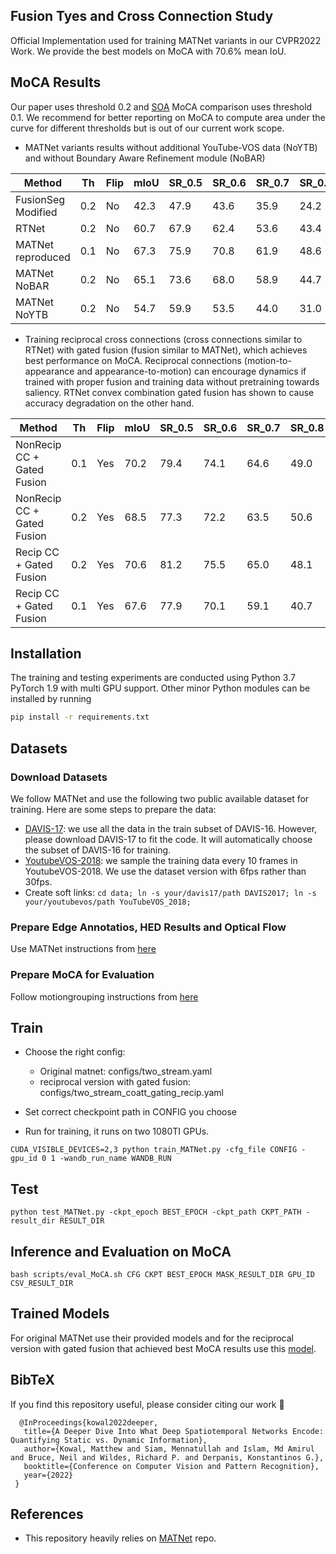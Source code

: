 ##  Fusion Tyes and Cross Connection Study
Official Implementation used for training MATNet variants in our CVPR2022 Work.
We provide the best models on MoCA with 70.6% mean IoU.

## MoCA Results
Our paper uses threshold 0.2 and [SOA](https://charigyang.github.io/motiongroup/) MoCA comparison uses threshold 0.1. We recommend for better reporting on MoCA to compute area under the curve for different thresholds but is out of our current work scope.

* MATNet variants results without additional YouTube-VOS data (NoYTB) and without Boundary Aware Refinement module (NoBAR)

|Method   | Th  | Flip  | mIoU  | SR_0.5  | SR_0.6  | SR_0.7  | SR_0.8  | SR_0.9  | mSR  |
|---|---|---|---|---|---|---|---|---|---|
|FusionSeg Modified | 0.2 | No | 42.3 | 47.9 | 43.6 | 35.9 | 24.2 | 9.4 | 39.2|
|RTNet | 0.2 | No | 60.7 | 67.9 | 62.4 | 53.6 | 43.4 | 23.9 | 50.2 |
|MATNet reproduced | 0.1 | No | 67.3 | 75.9 | 70.8 | 61.9 | 48.6 | 26.0 | 56.6|
|MATNet NoBAR | 0.2 | No | 65.1 | 73.6 | 68.0 | 58.9 | 44.7 | 21.5 |  53.3|
|MATNet NoYTB | 0.2 | No | 54.7 | 59.9 | 53.5 | 44.0 | 31.0 | 13.4 | 40.3 |

* Training reciprocal cross connections (cross connections similar to RTNet) with gated fusion (fusion similar to MATNet), which achieves best performance on MoCA.
Reciprocal connections (motion-to-appearance and appearance-to-motion) can encourage dynamics if trained with proper fusion and training data without pretraining towards saliency. RTNet convex combination gated fusion has shown to cause accuracy degradation on the other hand.

|Method   | Th  | Flip  | mIoU  | SR_0.5  | SR_0.6  | SR_0.7  | SR_0.8  | SR_0.9  | mSR  |
|---|---|---|---|---|---|---|---|---|---|
NonRecip CC + Gated Fusion | 0.1 | Yes | 70.2| 79.4 | 74.1 | 64.6 | 49.0 | 23.8| 58.2|
NonRecip CC + Gated Fusion | 0.2 | Yes | 68.5| 77.3| 72.2| 63.5| 50.6| 27.0 | 58.1|
Recip CC + Gated Fusion | 0.2 | Yes | 70.6 | 81.2 | 75.5 | 65.0 | 48.1 | 23.0 | 58.6|
Recip CC + Gated Fusion | 0.1 | Yes | 67.6 | 77.9 | 70.1 | 59.1 | 40.7 | 16.8 | 52.9|

## Installation

The training and testing experiments are conducted using Python 3.7 PyTorch 1.9 with multi GPU support.
Other minor Python modules can be installed by running

```bash
pip install -r requirements.txt
```

## Datasets

### Download Datasets
We follow MATNet and use the following two public available dataset for training. Here are some steps to prepare the data:
- [DAVIS-17](https://davischallenge.org/davis2017/code.html): we use all the data in the train subset of DAVIS-16. 
    However, please download DAVIS-17 to fit the code. It will automatically choose the subset of DAVIS-16 for training. 
- [YoutubeVOS-2018](https://youtube-vos.org/dataset/): we sample the training data every 10 frames in YoutubeVOS-2018. We use the dataset version with 6fps rather than 30fps.
- Create soft links:
    ```cd data; ln -s your/davis17/path DAVIS2017; ln -s your/youtubevos/path YouTubeVOS_2018;```
    
### Prepare Edge Annotatios, HED Results and Optical Flow
Use MATNet instructions from [here](https://github.com/tfzhou/MATNet)

### Prepare MoCA for Evaluation
Follow motiongrouping instructions from [here](https://github.com/charigyang/motiongrouping/)

## Train
* Choose the right config:
    * Original matnet: configs/two_stream.yaml
    * reciprocal version with gated fusion: configs/two_stream_coatt_gating_recip.yaml

* Set correct checkpoint path in CONFIG you choose

* Run for training, it runs on two 1080TI GPUs.
```
CUDA_VISIBLE_DEVICES=2,3 python train_MATNet.py -cfg_file CONFIG -gpu_id 0 1 -wandb_run_name WANDB_RUN
```

## Test
```
python test_MATNet.py -ckpt_epoch BEST_EPOCH -ckpt_path CKPT_PATH -result_dir RESULT_DIR
```

## Inference and Evaluation on MoCA
```
bash scripts/eval_MoCA.sh CFG CKPT BEST_EPOCH MASK_RESULT_DIR GPU_ID CSV_RESULT_DIR
```
## Trained Models
For original MATNet use their provided models and for the reciprocal version with gated fusion that achieved best MoCA results use this [model](https://www.dropbox.com/s/8eoqdbf1d6kaxli/ckpt_cctype_coatt_gating_recip.zip?dl=0).

## BibTeX
If you find this repository useful, please consider citing our work :t-rex:


      @InProceedings{kowal2022deeper,
       title={A Deeper Dive Into What Deep Spatiotemporal Networks Encode: Quantifying Static vs. Dynamic Information},
       author={Kowal, Matthew and Siam, Mennatullah and Islam, Md Amirul and Bruce, Neil and Wildes, Richard P. and Derpanis, Konstantinos G.},
       booktitle={Conference on Computer Vision and Pattern Recognition},
       year={2022}
     }
     
## References

* This repository heavily relies on [MATNet](https://github.com/tfzhou/MATNet) repo.
